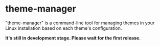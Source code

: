 # theme-manager
"theme-manager" is a command-line tool for managing themes in your Linux installation based on each theme's configuration.

**It's still in development stage. Please wait for the first release.**
